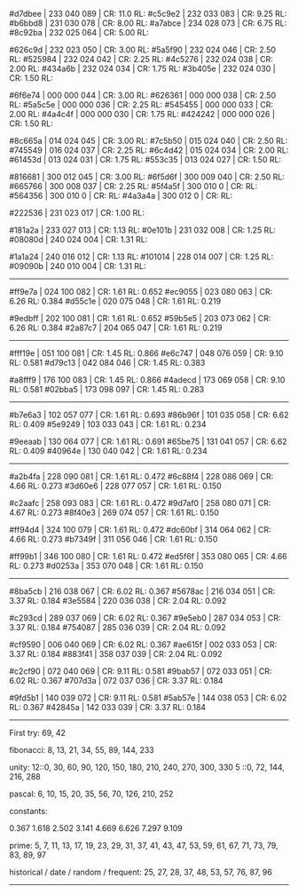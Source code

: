 #d7dbee | 233 040 089 | CR: 11.0 RL:
#c5c9e2 | 232 033 083 | CR: 9.25 RL:
#b6bbd8 | 231 030 078 | CR: 8.00 RL:
#a7abce | 234 028 073 | CR: 6.75 RL:
#8c92ba | 232 025 064 | CR: 5.00 RL:

#626c9d | 232 023 050 | CR: 3.00 RL:
#5a5f90 | 232 024 046 | CR: 2.50 RL:
#525984 | 232 024 042 | CR: 2.25 RL:
#4c5276 | 232 024 038 | CR: 2.00 RL:
#434a6b | 232 024 034 | CR: 1.75 RL:
#3b405e | 232 024 030 | CR: 1.50 RL:

#6f6e74 | 000 000 044 | CR: 3.00 RL:
#626361 | 000 000 038 | CR: 2.50 RL:
#5a5c5e | 000 000 036 | CR: 2.25 RL:
#545455 | 000 000 033 | CR: 2.00 RL:
#4a4c4f | 000 000 030 | CR: 1.75 RL:
#424242 | 000 000 026 | CR: 1.50 RL:

#8c665a | 014 024 045 | CR: 3.00 RL:
#7c5b50 | 015 024 040 | CR: 2.50 RL:
#745549 | 016 024 037 | CR: 2.25 RL:
#6c4d42 | 015 024 034 | CR: 2.00 RL:
#61453d | 013 024 031 | CR: 1.75 RL:
#553c35 | 013 024 027 | CR: 1.50 RL:

#816681 | 300 012 045 | CR: 3.00 RL:
#6f5d6f | 300 009 040 | CR: 2.50 RL:
#665766 | 300 008 037 | CR: 2.25 RL:
#5f4a5f | 300 010 0 | CR: RL:
#564356 | 300 010 0 | CR: RL:
#4a3a4a | 300 012 0 | CR: RL:

#222536 | 231 023 017 | CR: 1.00 RL:

#181a2a | 233 027 013 | CR: 1.13 RL:
#0e101b | 231 032 008 | CR: 1.25 RL:
#08080d | 240 024 004 | CR: 1.31 RL:

#1a1a24 | 240 016 012 | CR: 1.13 RL:
#101014 | 228 014 007 | CR: 1.25 RL:
#09090b | 240 010 004 | CR: 1.31 RL:

---

#ff9e7a | 024 100 082 | CR: 1.61 RL: 0.652
#ec9055 | 023 080 063 | CR: 6.26 RL: 0.384
#d55c1e | 020 075 048 | CR: 1.61 RL: 0.219

#9edbff | 202 100 081 | CR: 1.61 RL: 0.652
#59b5e5 | 203 073 062 | CR: 6.26 RL: 0.384
#2a87c7 | 204 065 047 | CR: 1.61 RL: 0.219

---

#fff19e | 051 100 081 | CR: 1.45 RL: 0.866
#e6c747 | 048 076 059 | CR: 9.10 RL: 0.581
#d79c13 | 042 084 046 | CR: 1.45 RL: 0.383

#a8fff9 | 176 100 083 | CR: 1.45 RL: 0.866
#4adecd | 173 069 058 | CR: 9.10 RL: 0.581
#02bba5 | 173 098 097 | CR: 1.45 RL: 0.283

---

#b7e6a3 | 102 057 077 | CR: 1.61 RL: 0.693
#86b96f | 101 035 058 | CR: 6.62 RL: 0.409
#5e9249 | 103 033 043 | CR: 1.61 RL: 0.234

#9eeaab | 130 064 077 | CR: 1.61 RL: 0.691
#65be75 | 131 041 057 | CR: 6.62 RL: 0.409
#40964e | 130 040 042 | CR: 1.61 RL: 0.234

---

#a2b4fa | 228 090 081 | CR: 1.61 RL: 0.472
#6c88f4 | 228 086 069 | CR: 4.66 RL: 0.273
#3d60e6 | 228 077 057 | CR: 1.61 RL: 0.150

#c2aafc | 258 093 083 | CR: 1.61 RL: 0.472
#9d7af0 | 258 080 071 | CR: 4.67 RL: 0.273
#8f40e3 | 269 074 057 | CR: 1.61 RL: 0.150

#ff94d4 | 324 100 079 | CR: 1.61 RL: 0.472
#dc60bf | 314 064 062 | CR: 4.66 RL: 0.273
#b7349f | 311 056 046 | CR: 1.61 RL: 0.150

#ff99b1 | 346 100 080 | CR: 1.61 RL: 0.472
#ed5f6f | 353 080 065 | CR: 4.66 RL: 0.273
#d0253a | 353 070 048 | CR: 1.61 RL: 0.150

---

#8ba5cb | 216 038 067 | CR: 6.02 RL: 0.367
#5678ac | 216 034 051 | CR: 3.37 RL: 0.184
#3e5584 | 220 036 038 | CR: 2.04 RL: 0.092

#c293cd | 289 037 069 | CR: 6.02 RL: 0.367
#9e5eb0 | 287 034 053 | CR: 3.37 RL: 0.184
#754087 | 285 036 039 | CR: 2.04 RL: 0.092

#cf9590 | 006 040 069 | CR: 6.02 RL: 0.367
#ae615f | 002 033 053 | CR: 3.37 RL: 0.184
#883f41 | 358 037 039 | CR: 2.04 RL: 0.092

#c2cf90 | 072 040 069 | CR: 9.11 RL: 0.581
#9bab57 | 072 033 051 | CR: 6.02 RL: 0.367
#707d3a | 072 037 036 | CR: 3.37 RL: 0.184

#9fd5b1 | 140 039 072 | CR: 9.11 RL: 0.581
#5ab57e | 144 038 053 | CR: 6.02 RL: 0.367
#42845a | 142 033 039 | CR: 3.37 RL: 0.184

---

First try:
69, 42

fibonacci:
8, 13, 21, 34, 55, 89, 144, 233

unity:
12::0, 30, 60, 90, 120, 150, 180, 210, 240, 270, 300, 330
5 ::0, 72, 144, 216, 288

pascal:
6, 10, 15, 20, 35, 56, 70, 126, 210, 252

constants:

0.367
1.618
2.502
3.141
4.669
6.626
7.297
9.109

prime:
5, 7, 11, 13, 17, 19, 23, 29, 31, 37, 41, 43, 47, 53,
59, 61, 67, 71, 73, 79, 83, 89, 97

historical / date / random / frequent:
25, 27, 28, 37, 48, 53, 57, 76, 87, 96

---
